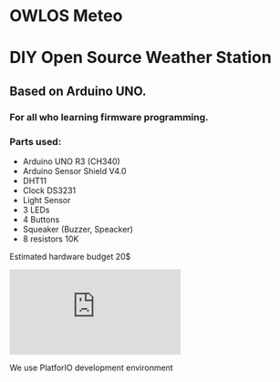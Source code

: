 # OWLOS Meteo

# DIY Open Source Weather Station 

## Based on Arduino UNO.

### For all who learning firmware programming.

### Parts used:
- Arduino UNO R3 (CH340)
- Arduino Sensor Shield V4.0
- DHT11
- Clock DS3231
- Light Sensor
- 3 LEDs
- 4 Buttons
- Squeaker (Buzzer, Speacker)
- 8 resistors 10K

Estimated hardware budget 20$

![3D STL models of boxes are also available for 3D printing](https://github.com/KirinDenis/Meteo/raw/V3/3DprintingSTL/back.stl)
                                                        
We use PlatforIO development environment
